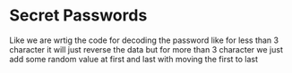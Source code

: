 # Secret Passwords

Like we are wrtig the code for decoding the password like for less than 3 character it will just reverse the data but for more than 3 character we just add some random value at first and last with moving the first to last
